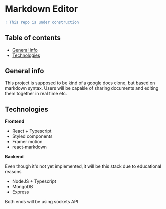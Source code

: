 # Markdown Editor


```diff
! This repo is under construction
```


## Table of contents
* [General info](#General-info)
* [Technologies](#technologies)



## General info
This project is supposed to be kind of a google docs clone, but based on markdown syntax. Users will be capable of sharing documents and editing them together in real time etc.


## Technologies

**Frontend**
- React + Typescript
- Styled components
- Framer motion
- react-markdown

**Backend** 

Even though it's not yet implemented, it will be this stack due to educational reasons
- NodeJS + Typescript
- MongoDB
- Express

Both ends will be using sockets API


